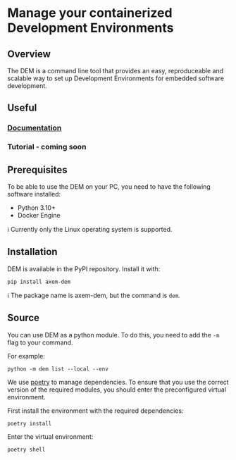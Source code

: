 # Manage your containerized Development Environments

## Overview
The DEM is a command line tool that provides an easy, reproduceable and scalable way to set up 
Development Environments for embedded software development.

## Useful
### [Documentation](https://www.axemsolutions.io/dem_doc/index.html)
### Tutorial - coming soon

## Prerequisites

To be able to use the DEM on your PC, you need to have the following software installed:

- Python 3.10+
- Docker Engine

:information_source: Currently only the Linux operating system is supported.

## Installation

DEM is available in the PyPI repository. Install it with:

    pip install axem-dem

:information_source: The package name is axem-dem, but the command is `dem`.

## Source

You can use DEM as a python module. To do this, you need to add the `-m` flag to your command.

For example:

    python -m dem list --local --env

We use [poetry](https://python-poetry.org/) to manage dependencies. To ensure that you use the 
correct version of the required modules, you should enter the preconfigured virtual environment.

First install the environment with the required dependencies:

    poetry install

Enter the virtual environment:

    poetry shell